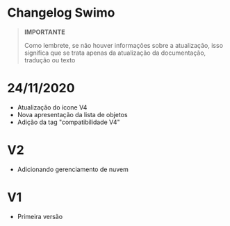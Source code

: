 # Changelog Swimo

>**IMPORTANTE**
>
>Como lembrete, se não houver informações sobre a atualização, isso significa que se trata apenas da atualização da documentação, tradução ou texto

# 24/11/2020

- Atualização do ícone V4
- Nova apresentação da lista de objetos
- Adição da tag "compatibilidade V4"

# V2

- Adicionando gerenciamento de nuvem

# V1

- Primeira versão

